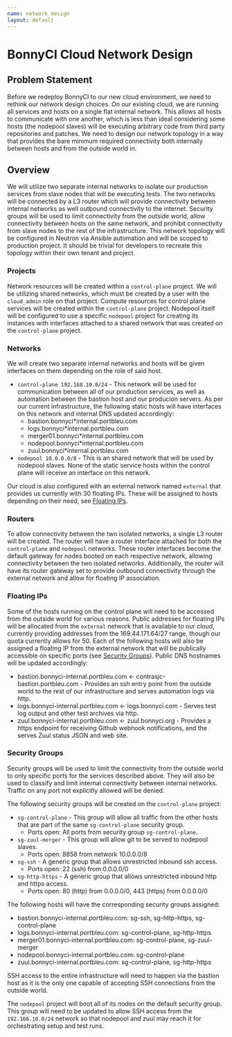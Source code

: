 ```yaml
---
name: network design
layout: default
---
```


# BonnyCI Cloud Network Design

## Problem Statement

Before we redeploy BonnyCI to our new cloud environment, we need to rethink our network design choices.  On our existing cloud, we are running all services and hosts on a single flat internal network.  This allows all hosts to communicate with one another, which is less than ideal considering some hosts (the nodepool slaves) will be executing arbitrary code from third party repositories and patches.  We need to design our network topology in a way that provides the bare minimum required connectivity both internally between hosts and from the outside world in.

## Overview

We will utilize two separate internal networks to isolate our production services from slave nodes that will be executing tests.  The two networks will be connected by a L3 router which will provide connectivity between internal networks as well outbound connectivity to the internet.  Security groups will be used to limit connectivity from the outside world, allow connectivity between hosts on the same network, and prohibit connectivity from slave nodes to the rest of the infrastructure.  This network topology will be configured in Neutron via Ansible automation and will be scoped to production project.  It should be trivial for developers to recreate this topology within their own tenant and project.

### Projects

Network resources will be created within a `control-plane` project.  We will be utilizing shared networks, which must be created by a user with the `cloud_admin` role on that project. Compute resources for control plane services will be created within the `control-plane` project.  Nodepool itself will be configured to use a specific `nodepool` project for creating its instances with interfaces attached to a shared network that was created on the `control-plane` project.

### Networks

We will create two separate internal networks and hosts will be given interfaces on them depending on the role of said host.

* `control-plane 192.168.10.0/24` - This network will be used for communication between all of our production services, as well as automation between the bastion host and our producion servers.  As per our current infrastructure, the following static hosts will have interfaces on this network and internal DNS updated accordingly:
  * bastion.bonnyci*internal.portbleu.com
  * logs.bonnyci*internal.portbleu.com
  * merger01.bonnyci*internal.portbleu.com
  * nodepool.bonnyci*internal.portbleu.com
  * zuul.bonnyci*internal.portbleu.com
* `nodepool 10.0.0.0/8` - This is an shared network that will be used by nodepool slaves. None of the static service hosts within the control plane will receive an interface on this network.

Our cloud is also configured with an external network named `external` that provides us currently with 30 floating IPs.  These will be assigned to hosts depending on their need, see [Floating IPs](#floating-ips).

### Routers

To allow connectivity between the two isolated networks, a single L3 router will be created.  The router will have a router interface attached for both the `control-plane` and `nodepool` networks.  These router interfaces become the default gateway for nodes booted on each respective network, allowing connectivity between the two isolated networks. Additionally, the router will have its router gateway set to provide outbound connectivity through the external network and allow for floating IP association.

### Floating IPs

Some of the hosts running on the control plane will need to be accessed from the outside world for various reasons.  Public addresses for floating IPs will be allocated from the `external` network that is available to our cloud, currently providing addresses from the 169.44.171.64/27 range, though our quota currently allows for 50. Each of the following hosts will also be assigned a floating IP from the external network that will be publically accessible on specific ports (see [Security Groups](#security-groups)). Public DNS hostnames will be updated accordingly:

* bastion.bonnyci-internal.portbleu.com <- contrasjc-bastion.portbleu.com - Provides an ssh entry point from the outside world to the rest of our infrastructure and serves automation logs via http.
* logs.bonnyci-internal.portbleu.com <- logs.bonnyci.com - Serves test log output and other test archives via http.
* zuul.bonnyci-internal.portbleu.com <- zuul.bonnyci.org - Provides a https endpoint for receiving Github webhook notifications, and the serves Zuul status JSON and web site.

### Security Groups

Security groups will be used to limit the connectivity from the outside world to only specific ports for the services described above.  They will also be used to classify and limit internal connectivity between internal networks.  Traffic on any port not explicitly allowed will be denied.

The following security groups will be created on the `control-plane` project:

* `sg-control-plane` - This group will allow all traffic from the other hosts that are part of the same `sg-control-plane` security group.
  * Ports open: All ports from security group `sg-control-plane`.
* `sg-zuul-merger` - This group will allow git to be served to nodepool slaves.
  * Ports open:  8858 from network 10.0.0.0/8
* `sg-ssh` - A generic group that allows unrestricted inbound ssh access.
  * Ports open: 22 (ssh) from 0.0.0.0/0
* `sg-http-https` - A generic group that allows unrestricted inbound http and https access.
  * Ports open: 80 (http) from 0.0.0.0/0, 443 (https) from 0.0.0.0/0

The following hosts will have the corresponding security groups assigned:

* bastion.bonnyci-internal.portbleu.com: sg-ssh, sg-http-https, sg-control-plane
* logs.bonnyci-internal.portbleu.com: sg-control-plane, sg-http-https
* merger01.bonnyci-internal.portbleu.com: sg-control-plane, sg-zuul-merger
* nodepool.bonnyci-internal.portbleu.com: sg-control-plane
* zuul.bonnyci-internal.portbleu.com: sg-control-plane, sg-http-https

SSH access to the entire infrastructure will need to happen via the bastion host as it is the only one capable of accepting SSH connections from the outside world.

The `nodepool` project will boot all of its nodes on the default security group.  This group will need to be updated to allow SSH access from the `192.168.10.0/24` network so that nodepool and zuul may reach it for orchestrating setup and test runs.
